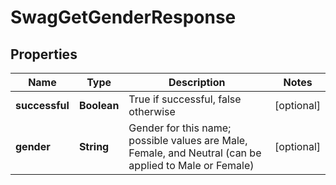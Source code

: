 
# SwagGetGenderResponse

## Properties
Name | Type | Description | Notes
------------ | ------------- | ------------- | -------------
**successful** | **Boolean** | True if successful, false otherwise |  [optional]
**gender** | **String** | Gender for this name; possible values are Male, Female, and Neutral (can be applied to Male or Female) |  [optional]



